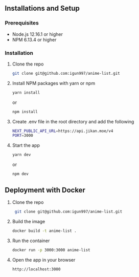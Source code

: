 ## Installations and Setup

### Prerequisites

- Node.js 12.16.1 or higher
- NPM 6.13.4 or higher

### Installation

1. Clone the repo
   ```sh
   git clone git@github.com:igun997/anime-list.git
    ```
2. Install NPM packages with yarn or npm
   ```sh
   yarn install
   ```
   or
    ```sh
    npm install
    ```
3. Create .env file in the root directory and add the following
   ```sh
   NEXT_PUBLIC_API_URL=https://api.jikan.moe/v4
   PORT=3000
   ```
4. Start the app
   ```sh
   yarn dev
   ```
   or
    ```sh
    npm dev
    ```

## Deployment with Docker

1. Clone the repo
   ```sh
    git clone git@github.com:igun997/anime-list.git
    ```
2. Build the image
    ```sh
    docker build -t anime-list .
    ```
3. Run the container
    ```sh
    docker run -p 3000:3000 anime-list
    ```
4. Open the app in your browser
    ```sh
    http://localhost:3000
    ```
   

   
